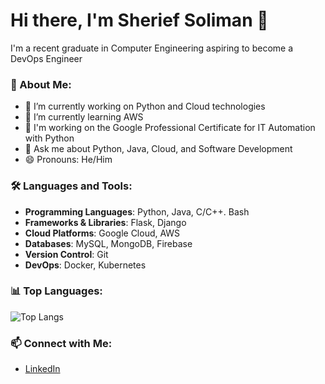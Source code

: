 # Hi there, I'm Sherief Soliman 👋

I'm a recent graduate in Computer Engineering aspiring to become a DevOps Engineer

### 🚀 About Me:
- 🔭 I’m currently working on Python and Cloud technologies
- 🌱 I’m currently learning AWS
- 👯 I'm working on the Google Professional Certificate for IT Automation with Python
- 💬 Ask me about Python, Java, Cloud, and Software Development
- 😄 Pronouns: He/Him

### 🛠️ Languages and Tools:
- **Programming Languages**: Python, Java, C/C++. Bash
- **Frameworks & Libraries**: Flask, Django
- **Cloud Platforms**: Google Cloud, AWS
- **Databases**: MySQL, MongoDB, Firebase
- **Version Control**: Git
- **DevOps**: Docker, Kubernetes



### 📊 Top Languages:
![Top Langs](https://github-readme-stats.vercel.app/api/top-langs/?username=SheriefS&layout=compact&theme=radical)

### 📫 Connect with Me:
- [LinkedIn](www.linkedin.com/in/sherief-soliman-2a6851209)
